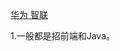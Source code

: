 ﻿[华为 智联](http://sou.zhaopin.com/jobs/searchresult.ashx?bj=160000&in=210500%3B160400&jl=%E6%B7%B1%E5%9C%B3&kw=%E5%8D%8E%E4%B8%BA%E6%8A%80%E6%9C%AF%E6%9C%89%E9%99%90%E5%85%AC%E5%8F%B8&p=1&kt=2&isadv=0)

1.一般都是招前端和Java。

